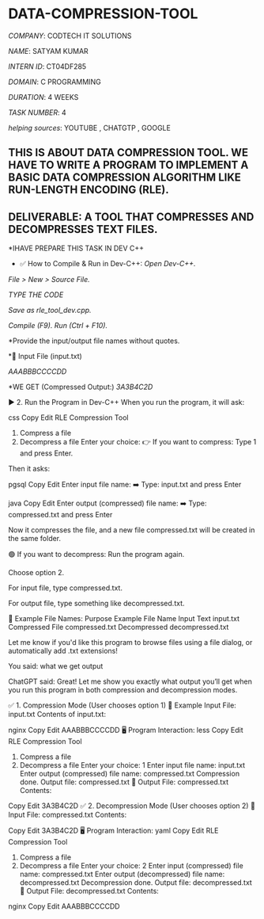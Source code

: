 # DATA-COMPRESSION-TOOL

*COMPANY*: CODTECH IT SOLUTIONS

*NAME*: SATYAM KUMAR

*INTERN ID*: CT04DF285

*DOMAIN*: C PROGRAMMING

*DURATION*: 4 WEEKS 

*TASK NUMBER*: 4

*helping sources*: YOUTUBE , CHATGTP , GOOGLE 

## THIS IS ABOUT DATA COMPRESSION TOOL. WE HAVE TO WRITE  A PROGRAM TO IMPLEMENT A BASIC DATA COMPRESSION ALGORITHM LIKE RUN-LENGTH ENCODING (RLE).

## DELIVERABLE: A TOOL THAT COMPRESSES AND DECOMPRESSES TEXT FILES.

*IHAVE PREPARE THIS TASK IN DEV C++
* ✅ How to Compile & Run in Dev-C++:
*Open Dev-C++.*

*File > New > Source File.*

*TYPE THE CODE* 

*Save as rle_tool_dev.cpp.*

*Compile (F9). Run (Ctrl + F10).*

*Provide the input/output file names without quotes.

*🔎 Input File (input.txt)

*AAABBBCCCCDD*

*WE GET (Compressed Output:)
*3A3B4C2D*


▶️ 2. Run the Program in Dev-C++
When you run the program, it will ask:

css
Copy
Edit
RLE Compression Tool
1. Compress a file
2. Decompress a file
Enter your choice:
👉 If you want to compress:
Type 1 and press Enter.

Then it asks:

pgsql
Copy
Edit
Enter input file name:
➡️ Type: input.txt and press Enter

java
Copy
Edit
Enter output (compressed) file name:
➡️ Type: compressed.txt and press Enter

Now it compresses the file, and a new file compressed.txt will be created in the same folder.

🟢 If you want to decompress:
Run the program again.

Choose option 2.

For input file, type compressed.txt.

For output file, type something like decompressed.txt.

📁 Example File Names:
Purpose	Example File Name
Input Text	input.txt
Compressed File	compressed.txt
Decompressed	decompressed.txt

Let me know if you'd like this program to browse files using a file dialog, or automatically add .txt extensions!



You said:
what we get output

ChatGPT said:
Great! Let me show you exactly what output you’ll get when you run this program in both compression and decompression modes.

✅ 1. Compression Mode (User chooses option 1)
📄 Example Input File: input.txt
Contents of input.txt:

nginx
Copy
Edit
AAABBBCCCCDD
🖥️ Program Interaction:
less
Copy
Edit
RLE Compression Tool
1. Compress a file
2. Decompress a file
Enter your choice: 1
Enter input file name: input.txt
Enter output (compressed) file name: compressed.txt
Compression done. Output file: compressed.txt
📄 Output File: compressed.txt
Contents:

Copy
Edit
3A3B4C2D
✅ 2. Decompression Mode (User chooses option 2)
📄 Input File: compressed.txt
Contents:

Copy
Edit
3A3B4C2D
🖥️ Program Interaction:
yaml
Copy
Edit
RLE Compression Tool
1. Compress a file
2. Decompress a file
Enter your choice: 2
Enter input (compressed) file name: compressed.txt
Enter output (decompressed) file name: decompressed.txt
Decompression done. Output file: decompressed.txt
📄 Output File: decompressed.txt
Contents:

nginx
Copy
Edit
AAABBBCCCCDD


